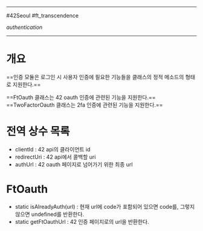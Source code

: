 
---

#42Seoul #ft_transcendence

*authentication*

---

# 개요

==인증 모듈은 로그인 시 사용자 인증에 필요한 기능들을 클래스의 정적 메소드의 형태로 지원한다.==

==FtOauth 클래스는 42 oauth 인증에 관련된 기능을 지원한다.==
==TwoFactorOauth 클래스는 2fa 인증에 관련된 기능을 지원한다.==

# 전역 상수 목록

- clientId : 42 api의 클라이언트 id
- redirectUri : 42 api에서 콜백할 uri
- authUrl : 42 oauth 페이지로 넘어가기 위한 최종 url

# FtOauth

- static isAlreadyAuth(url) : 현재 url에 code가 포함되어 있으면 code를, 그렇지 않으면 undefined를 반환한다.
- static getFtOauthUrl : 42 인증 페이지로의 url을 반환한다.

